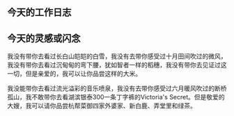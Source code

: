 ## 今天的工作日志

## 今天的灵感或闪念
我没有带你去看过长白山皑皑的白雪，我没有去带你感受过十月田间吹过的微风，我没有带你去看过沉甸甸的弯下腰，犹如智者一样的稻穗，我没有带你去见证过这一切，但是亲爱的，我可以让你品尝这样的大米。

我没能带你去看过流光溢彩的音乐喷泉，我没有去带你感受过六月暖风吹过的断桥孤山，我不敢带你去看湖滨银泰300一条丁字裤的Victoria's Secret。但是敬爱的大嫂，我可以请你品尝杭帮菜御四家外婆家、新白鹿、弄堂里和绿茶。